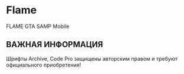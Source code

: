 # Flame
FLAME GTA SAMP Mobile

## ВАЖНАЯ ИНФОРМАЦИЯ
Шрифты Archive, Code Pro защищены авторским правом и требуют официального приобретения!
